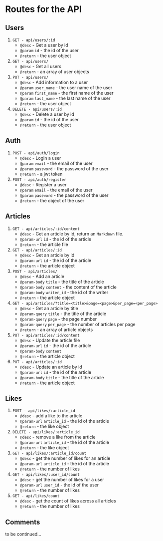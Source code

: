 # Routes for the API

## Users

1. `GET - api/users/:id`
    * `@desc` - Get a user by id
    * `@param` `id` - the id of the user
    * `@return` - the user object
2. `GET - api/users/`
    * `@desc` - Get all users
    * `@return` - an array of user objects
3. `PUT - api/users/`
    * `@desc` - Add information to a user
    * `@param` `user_name` - the user name of the user
    * `@param` `first_name` - the first name of the user
    * `@param` `last_name` - the last name of the user
    * `@return` - the user object
4. `DELETE - api/users/:id`
    * `@desc` - Delete a user by id
    * `@param` `id` - the id of the user
    * `@return` - the user object

## Auth

1. `POST - api/auth/login`
    * `@desc` - Login a user
    * `@param` `email` - the email of the user
    * `@param` `password` - the password of the user
    * `@return` - a jwt token
2. `POST - api/auth/register`
    * `@desc` - Register a user
    * `@param` `email` - the email of the user
    * `@param` `password` - the password of the user
    * `@return` - the object of the user

## Articles

1. `GET - api/articles/:id/content`
    * `@desc` - Get an article by id, return an `Markdown` file.
    * `@param-url` `id` - the id of the article
    * `@return` - the article file
2. `GET - api/articles/:id`
    * `@desc` - Get an article by id
    * `@param-url` `id` - the id of the article
    * `@return` - the article object
3. `POST - api/articles/`
    * `@desc` - Add an article
    * `@param-body` `title` - the title of the article
    * `@param-body` `content` - the content of the article
    * `@param-body` `writer_id` - the id of the writer
    * `@return` - the article object
4. `GET - api/articles/?title=<title>&page=<page>&per_page=<per_page>`
    * `@desc` - Get an article by title
    * `@param-query` `title` - the title of the article
    * `@param-query` `page` - the page number
    * `@param-query` `per_page` - the number of articles per page
    * `@return` - an array of article objects
5. `PUT - api/articles/:id/content`
    * `@desc` - Update the article file
    * `@param-url` `id` - the id of the article
    * `@param-body` `content`
    * `@return` - the article object
6. `PUT - api/articles/:id`
    * `@desc` - Update an article by id
    * `@param-url` `id` - the id of the article
    * `@param-body` `title` - the title of the article
    * `@return` - the article object

## Likes

1. `POST - api/likes/:article_id`
    * `@desc` - add a like to the article
    * `@param-url` `article_id` - the id of the article
    * `@return` - the like object
2. `DELETE - api/likes/:article_id`
    * `@desc` - remove a like from the article
    * `@param-url` `article_id` - the id of the article
    * `@return` - the like object
3. `GET - api/likes/:article_id/count`
    * `@desc` - get the number of likes for an article
    * `@param-url` `article_id` - the id of the article
    * `@return` - the number of likes
4. `GET - api/likes/:user_id/count`
    * `@desc` - get the number of likes for a user
    * `@param-url` `user_id` - the id of the user
    * `@return` - the number of likes
5. `GET - api/likes/count`
    * `@desc` - get the count of likes across all articles
    * `@return` - the number of likes


## Comments

to be continued...